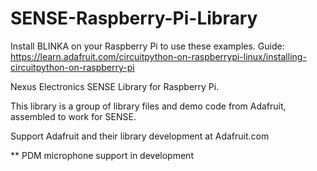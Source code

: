 # SENSE-Raspberry-Pi-Library

Install BLINKA on your Raspberry Pi to use these examples. 
Guide: https://learn.adafruit.com/circuitpython-on-raspberrypi-linux/installing-circuitpython-on-raspberry-pi

Nexus Electronics SENSE Library for Raspberry Pi. 

This library is a group of library files and demo code from Adafruit, assembled to work for SENSE.

Support Adafruit and their library development at Adafruit.com

** PDM microphone support in development 
